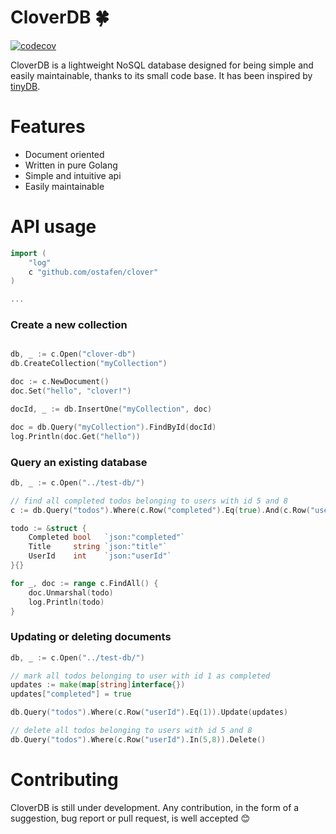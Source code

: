 # CloverDB :four_leaf_clover:

[![codecov](https://codecov.io/gh/ostafen/cloverDB/branch/main/graph/badge.svg?token=R06H8FR47O)](https://codecov.io/gh/ostafen/cloverDB)

CloverDB is a lightweight NoSQL database designed for being simple and easily maintainable, thanks to its small code base. It has been inspired by [tinyDB](https://github.com/msiemens/tinydb).

# Features

- Document oriented
- Written in pure Golang
- Simple and intuitive api
- Easily maintainable

# API usage

```go
import (
	"log"
	c "github.com/ostafen/clover"
)

...

```

### Create a new collection
```go

db, _ := c.Open("clover-db")
db.CreateCollection("myCollection")

doc := c.NewDocument()
doc.Set("hello", "clover!")

docId, _ := db.InsertOne("myCollection", doc)

doc = db.Query("myCollection").FindById(docId)
log.Println(doc.Get("hello"))

```

### Query an existing database

```go
db, _ := c.Open("../test-db/")

// find all completed todos belonging to users with id 5 and 8
c := db.Query("todos").Where(c.Row("completed").Eq(true).And(c.Row("userId").In(5, 8)))

todo := &struct {
    Completed bool   `json:"completed"`
    Title     string `json:"title"`
    UserId    int    `json:"userId"`
}{}

for _, doc := range c.FindAll() {
    doc.Unmarshal(todo)
    log.Println(todo)
}
```

### Updating or deleting documents

```go
db, _ := c.Open("../test-db/")

// mark all todos belonging to user with id 1 as completed
updates := make(map[string]interface{})
updates["completed"] = true

db.Query("todos").Where(c.Row("userId").Eq(1)).Update(updates)

// delete all todos belonging to users with id 5 and 8
db.Query("todos").Where(c.Row("userId").In(5,8)).Delete()
```

# Contributing

CloverDB is still under development. Any contribution, in the form of a suggestion, bug report or pull request, is well accepted :blush: